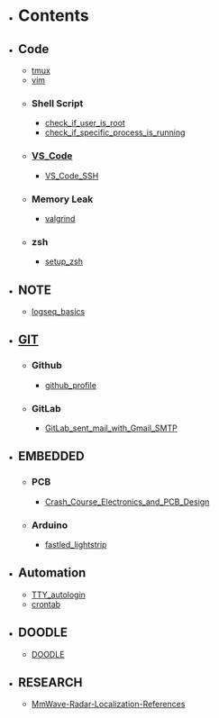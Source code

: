 - # Contents
- ## Code
	- [tmux](tmux.md)
	- [vim](vim.md)
	- ### Shell Script
		- [check_if_user_is_root](check_if_user_is_root.md)
		- [check_if_specific_process_is_running](check_if_specific_process_is_running.md)
	- ### [VS_Code](VS_Code.md)
		- [VS_Code_SSH](VS_Code_SSH.md)
	- ### Memory Leak
		- [valgrind](valgrind.md)
	- ### zsh
		- [setup_zsh](setup_zsh.md)
- ## NOTE
	- [logseq_basics](logseq_basic.md)
- ## [GIT](GIT.md )
	- ### Github
		- [github_profile](Github_Profile.md)
	- ### GitLab
		- [GitLab_sent_mail_with_Gmail_SMTP](GitLab_sent_mail_with_Gmail_SMTP.md)
- ## EMBEDDED
	- ### PCB
		- [Crash_Course_Electronics_and_PCB_Design](Crash_Course_Electronics_and_PCB_Design.md)
	- ### Arduino
		- [fastled_lightstrip](fastled_lightstrip.md)
- ## Automation
	- [TTY_autologin](TTY_autologin.md)
	- [crontab](crontab.md)
- ## DOODLE
	- [DOODLE](DOODLE.md)
- ## RESEARCH
	- [MmWave-Radar-Localization-References](MmWave-Radar-Localization-References.md)
